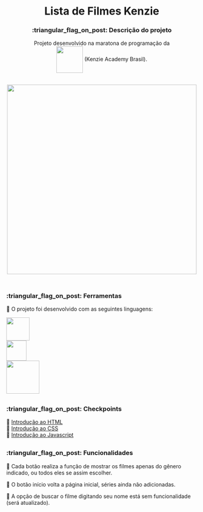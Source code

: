 # <div align="center">Lista de Filmes Kenzie</div>

<div align="center"><h3>:triangular_flag_on_post: Descrição do projeto</h3> 

Projeto desenvolvido na maratona de programação da <a href="https://kenzie.com.br/"><br>
<img width="70" align="center" src="https://kenzie.com.br/_next/image?url=%2Fimages%2Flogo.png&w=640&q=75"></a> (Kenzie Academy Brasil).</div>

<br>

<div align="center"><img width="500px" src="https://github.com/camilaMrt/projeto-kenzie-filmes/blob/main/img/Gif%20kenzie%20filmes.gif?raw=true"></div>

<br>

##

<h3>:triangular_flag_on_post: Ferramentas</h3> 

:small_blue_diamond: O projeto foi desenvolvido com as seguintes linguagens: &emsp;&emsp;

<img width="61" align="center" src="https://img.shields.io/badge/HTML5-E34F26?style=for-the-badge&logo=html5&logoColor=white"><br>
<img width="53" align="center" src="https://img.shields.io/badge/CSS3-1572B6?style=for-the-badge&logo=css3&logoColor=white"><br>
<img width="87" align="center" src="https://img.shields.io/badge/JavaScript-323330?style=for-the-badge&logo=javascript&logoColor=F7DF1E">


##

<h3>:triangular_flag_on_post: Checkpoints</h3> 

:small_blue_diamond: [Introdução ao HTML](https://kenzieacademybr.notion.site/Checkpoint-a3bb93eeea17474b8a71a204d3202992)<br>
:small_blue_diamond: [Introdução ao CSS](https://kenzieacademybr.notion.site/Checkpoint-3d724cd4547046178d8ce1b1c0d7dccf)<br>
:small_blue_diamond: [Introdução ao Javascript](https://kenzieacademybr.notion.site/Checkpoint-9b7fc209e7bd4cadbeee4d8a5ed5cdc7)

##

<h3>:triangular_flag_on_post: Funcionalidades</h3> 

:small_blue_diamond: Cada botão realiza a função de mostrar os filmes apenas do gênero indicado, ou todos eles se assim escolher.

:small_blue_diamond: O botão início volta a página inicial, séries ainda não adicionadas.

:small_blue_diamond: A opção de buscar o filme digitando seu nome está sem funcionalidade (será atualizado).
